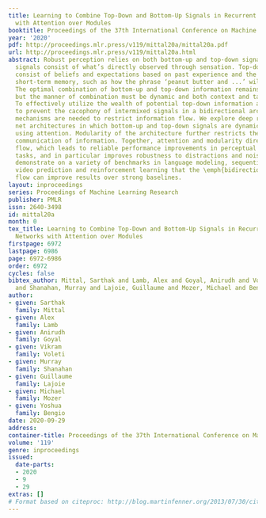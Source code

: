 ```yaml
---
title: Learning to Combine Top-Down and Bottom-Up Signals in Recurrent Neural Networks
  with Attention over Modules
booktitle: Proceedings of the 37th International Conference on Machine Learning
year: '2020'
pdf: http://proceedings.mlr.press/v119/mittal20a/mittal20a.pdf
url: http://proceedings.mlr.press/v119/mittal20a.html
abstract: Robust perception relies on both bottom-up and top-down signals. Bottom-up
  signals consist of what’s directly observed through sensation. Top-down signals
  consist of beliefs and expectations based on past experience and the current reportable
  short-term memory, such as how the phrase ‘peanut butter and ...’ will be completed.
  The optimal combination of bottom-up and top-down information remains an open question,
  but the manner of combination must be dynamic and both context and task dependent.
  To effectively utilize the wealth of potential top-down information available, and
  to prevent the cacophony of intermixed signals in a bidirectional architecture,
  mechanisms are needed to restrict information flow. We explore deep recurrent neural
  net architectures in which bottom-up and top-down signals are dynamically combined
  using attention. Modularity of the architecture further restricts the sharing and
  communication of information. Together, attention and modularity direct information
  flow, which leads to reliable performance improvements in perceptual and language
  tasks, and in particular improves robustness to distractions and noisy data. We
  demonstrate on a variety of benchmarks in language modeling, sequential image classification,
  video prediction and reinforcement learning that the \emph{bidirectional} information
  flow can improve results over strong baselines.
layout: inproceedings
series: Proceedings of Machine Learning Research
publisher: PMLR
issn: 2640-3498
id: mittal20a
month: 0
tex_title: Learning to Combine Top-Down and Bottom-Up Signals in Recurrent Neural
  Networks with Attention over Modules
firstpage: 6972
lastpage: 6986
page: 6972-6986
order: 6972
cycles: false
bibtex_author: Mittal, Sarthak and Lamb, Alex and Goyal, Anirudh and Voleti, Vikram
  and Shanahan, Murray and Lajoie, Guillaume and Mozer, Michael and Bengio, Yoshua
author:
- given: Sarthak
  family: Mittal
- given: Alex
  family: Lamb
- given: Anirudh
  family: Goyal
- given: Vikram
  family: Voleti
- given: Murray
  family: Shanahan
- given: Guillaume
  family: Lajoie
- given: Michael
  family: Mozer
- given: Yoshua
  family: Bengio
date: 2020-09-29
address: 
container-title: Proceedings of the 37th International Conference on Machine Learning
volume: '119'
genre: inproceedings
issued:
  date-parts:
  - 2020
  - 9
  - 29
extras: []
# Format based on citeproc: http://blog.martinfenner.org/2013/07/30/citeproc-yaml-for-bibliographies/
---
```


